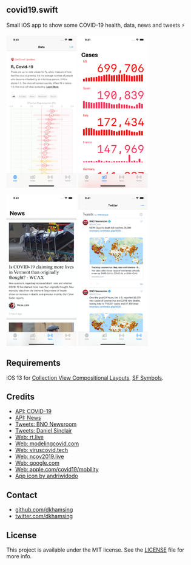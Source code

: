 ## covid19.swift

Small iOS app to show some COVID-19 health, data, news and tweets :zap:

<img src=Images/0.png height=400> <img src=Images/1.png height=400>

<img src=Images/2.png height=400> <img src=Images/3.png height=400>

## Requirements

iOS 13 for [Collection View Compositional Layouts](https://developer.apple.com/documentation/uikit/views_and_controls/collection_views/using_collection_view_compositional_layouts_and_diffable_data_sources), [SF Symbols](https://developer.apple.com/design/human-interface-guidelines/sf-symbols/overview/).

## Credits

- [API: COVID-19](https://github.com/ExpDev07/coronavirus-tracker-api)
- [API: News](https://newsapi.org)
- [Tweets: BNO Newsroom](https://twitter.com/BNODesk)
- [Tweets: Daniel Sinclair](https://twitter.com/_DanielSinclair)
- [Web: rt.live](https://rt.live)
- [Web: modelingcovid.com](https://modelingcovid.com/)
- [Web: viruscovid.tech](https://viruscovid.tech)
- [Web: ncov2019.live](https://ncov2019.live)
- [Web: google.com](https://www.google.com/search?q=covid+cases)
- [Web: apple.com/covid19/mobility](https://www.apple.com/covid19/mobility)
- [App icon by andriwidodo](https://thenounproject.com/term/lightning/1041190/)

## Contact

- [github.com/dkhamsing](https://github.com/dkhamsing)
- [twitter.com/dkhamsing](https://twitter.com/dkhamsing)

## License

This project is available under the MIT license. See the [LICENSE](LICENSE) file for more info.
